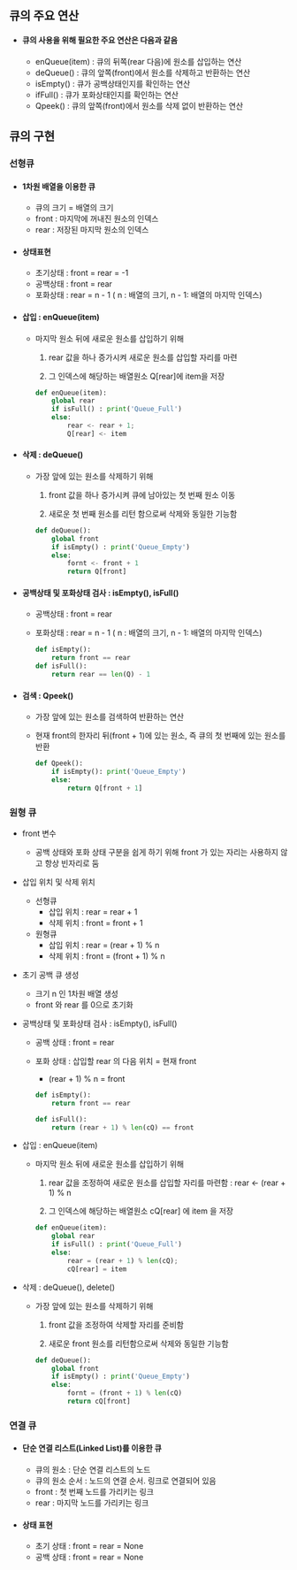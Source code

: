 ## 큐의 주요 연산

- #### 큐의 사용을 위해 필요한 주요 연산은 다음과 같음
  
  - enQueue(item) : 큐의 뒤쪽(rear 다음)에 원소를 삽입하는 연산
  - deQueue() : 큐의 앞쪽(front)에서 원소를 삭제하고 반환하는 연산
  - isEmpty() : 큐가 공백상태인지를 확인하는 연산
  - ifFull() : 큐가 포화상태인지를 확인하는 연산
  - Qpeek() : 큐의 앞쪽(front)에서 원소를 삭제 없이 반환하는 연산



## 큐의 구현

### 선형큐

- #### 1차원 배열을 이용한 큐

  - 큐의 크기 = 배열의 크기
  - front : 마지막에 꺼내진 원소의 인덱스
  - rear : 저장된 마지막 원소의 인덱스



- #### 상태표현

  - 초기상태 : front = rear = -1
  - 공백상태 : front = rear
  - 포화상태 : rear = n - 1 ( n : 배열의 크기, n - 1: 배열의 마지막 인덱스)



- #### 삽입 : enQueue(item)

  - 마지막 원소 뒤에 새로운 원소를 삽입하기 위해

    1) rear 값을 하나 증가시켜 새로운 원소를 삽입할 자리를 마련

    2) 그 인덱스에 해당하는 배열원소 Q[rear]에 item을 저장

    ```python
    def enQueue(item):
        global rear
        if isFull() : print('Queue_Full')
        else:
            rear <- rear + 1;
            Q[rear] <- item
    ```



- #### 삭제 : deQueue()

  - 가장 앞에 있는 원소를 삭제하기 위해

    1) front 값을 하나 증가시켜 큐에 남아있는 첫 번째 원소 이동

    2) 새로운 첫 번째 원소를 리턴 함으로써 삭제와 동일한 기능함

    ```python
    def deQueue():
        global front
        if isEmpty() : print('Queue_Empty')
        else:
            fornt <- front + 1
            return Q[front]
    ```



- #### 공백상태 및 포화상태 검사 : isEmpty(), isFull()

  - 공백상태 : front = rear

  - 포화상태 : rear = n - 1 ( n : 배열의 크기, n - 1: 배열의 마지막 인덱스)

    ```python
    def isEmpty():
        return front == rear
    def isFull():
        return rear == len(Q) - 1
    ```



- #### 검색 : Qpeek()

  - 가장 앞에 있는 원소를 검색하여 반환하는 연산

  - 현재 front의 한자리 뒤(front + 1)에 있는 원소, 즉 큐의 첫 번째에 있는 원소를 반환

    ```python
    def Qpeek():
        if isEmpty(): print('Queue_Empty')
        else:
            return Q[front + 1]
    ```

    

### 원형 큐

- front 변수
  
  - 공백 상태와 포화 상태 구분을 쉽게 하기 위해 front 가 있는 자리는 사용하지 않고 항상 빈자리로 둠
- 삽입 위치 및 삭제 위치
  - 선형큐
    - 삽입 위치 : rear = rear + 1
    - 삭제 위치 : front = front + 1
  - 원형큐
    - 삽입 위치 : rear = (rear + 1) % n
    - 삭제 위치 : front = (front + 1) % n 
- 초기 공백 큐 생성
  - 크기 n 인 1차원 배열 생성
  - front 와 rear 를 0으로 초기화

- 공백상태 및 포화상태 검사 : isEmpty(), isFull()

  - 공백 상태 : front = rear

  - 포화 상태 : 삽입할 rear 의 다음 위치 = 현재 front

    - (rear + 1) % n = front

    ```python
    def isEmpty():
        return front == rear
    
    def isFull():
        return (rear + 1) % len(cQ) == front
    ```

- 삽입 : enQueue(item)

  - 마지막 원소 뒤에 새로운 원소를 삽입하기 위해

    1) rear 값을 조정하여 새로운 원소를 삽입할 자리를 마련함 : rear <- (rear + 1) % n

    2) 그 인덱스에 해당하는 배열원소 cQ[rear] 에 item 을 저장

    ```python
    def enQueue(item):
        global rear
        if isFull() : print('Queue_Full')
        else:
            rear = (rear + 1) % len(cQ);
            cQ[rear] = item
    ```

- 삭제 : deQueue(), delete()

  - 가장 앞에 있는 원소를 삭제하기 위해

    1) front 값을 조정하여 삭제할 자리를 준비함

    2) 새로운 front 원소를 리턴함으로써 삭제와 동일한 기능함

    ```python
    def deQueue():
        global front
        if isEmpty() : print('Queue_Empty')
        else:
            fornt = (front + 1) % len(cQ)
            return cQ[front]
    ```

    

### 연결 큐

- #### 단순 연결 리스트(Linked List)를 이용한 큐

  - 큐의 원소 : 단순 연결 리스트의 노드
  - 큐의 원소 순서 : 노드의 연결 순서. 링크로 연결되어 있음
  - front : 첫 번째 노드를 가리키는 링크
  - rear : 마지막 노드를 가리키는 링크

- #### 상태 표현

  - 초기 상태 : front = rear = None
  - 공백 상태 : front = rear = None